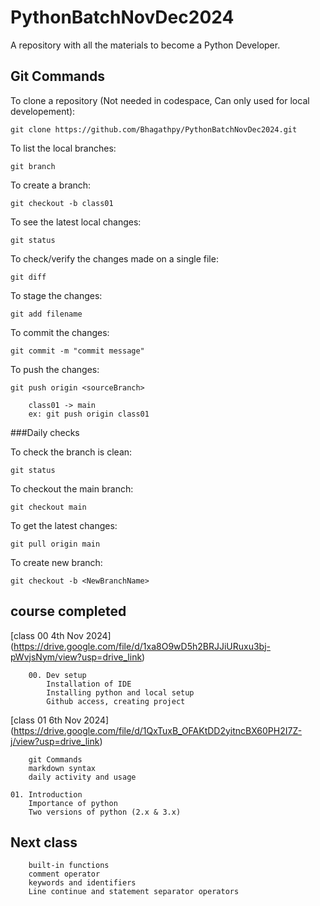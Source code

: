 # PythonBatchNovDec2024
A repository with all the materials to become a Python Developer. 


## Git Commands

To clone a repository (Not needed in codespace, Can only used for local developement): 

    git clone https://github.com/Bhagathpy/PythonBatchNovDec2024.git

To list the local branches:

    git branch

To create a branch:

    git checkout -b class01

To see the latest local changes:

    git status

To check/verify the changes made on a single file:

    git diff

To stage the changes:

    git add filename

To commit the changes:

    git commit -m "commit message"

To push the changes:

    git push origin <sourceBranch>

        class01 -> main
        ex: git push origin class01

###Daily checks

To check the branch is clean:

    git status

To checkout the main branch:

    git checkout main

To get the latest changes:

    git pull origin main

To create new branch:

    git checkout -b <NewBranchName>

## course completed 

[class 00 4th Nov 2024] (https://drive.google.com/file/d/1xa8O9wD5h2BRJJiURuxu3bj-pWvjsNym/view?usp=drive_link)

        00. Dev setup
            Installation of IDE
            Installing python and local setup
            Github access, creating project


[class 01 6th Nov 2024] (https://drive.google.com/file/d/1QxTuxB_OFAKtDD2yitncBX60PH2I7Z-j/view?usp=drive_link)

        git Commands
        markdown syntax
        daily activity and usage
    
    01. Introduction
        Importance of python
        Two versions of python (2.x & 3.x)

## Next class

        built-in functions
        comment operator
        keywords and identifiers 
        Line continue and statement separator operators
        